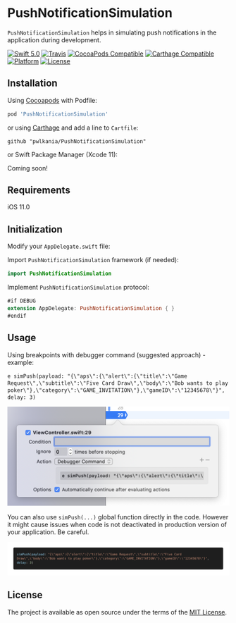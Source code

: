 # PushNotificationSimulation

`PushNotificationSimulation` helps in simulating push notifications in the application during development.

[![Swift 5.0](https://img.shields.io/badge/Swift-5.0-green.svg?style=flat)](https://swift.org/)
[![Travis](https://travis-ci.org/pwlkania/PushNotificationSimulation.svg?branch=master)](https://travis-ci.org/pwlkania/PushNotificationSimulation.svg?branch=master)
[![CocoaPods Compatible](https://img.shields.io/cocoapods/v/PushNotificationSimulation.svg)](https://cocoapods.org/pods/PushNotificationSimulation)
[![Carthage Compatible](https://img.shields.io/badge/Carthage-compatible-4BC51D.svg?style=flat)](https://github.com/Carthage/Carthage)
[![Platform](https://img.shields.io/cocoapods/p/PushNotificationSimulation.svg)](http://cocoadocs.org/docsets/PushNotificationSimulation)
[![License](https://img.shields.io/cocoapods/l/PushNotificationSimulation.svg)](https://github.com/PGSSoft/PushNotificationSimulation)

## Installation

Using [Cocoapods](https://cocoapods.org/) with Podfile:

```ruby
pod 'PushNotificationSimulation'
```

or using [Carthage](https://github.com/Carthage/Carthage) and add a line to `Cartfile`:

```
github "pwlkania/PushNotificationSimulation"
```

or Swift Package Manager (Xcode 11):

Coming soon!

## Requirements

iOS 11.0

## Initialization

Modify your `AppDelegate.swift` file:

Import `PushNotificationSimulation` framework (if needed):

```swift
import PushNotificationSimulation
```

Implement `PushNotificationSimulation` protocol:

```swift
#if DEBUG
extension AppDelegate: PushNotificationSimulation { }
#endif
```

## Usage

Using breakpoints with debugger command (suggested approach) - example:

```
e simPush(payload: "{\"aps\":{\"alert\":{\"title\":\"Game Request\",\"subtitle\":\"Five Card Draw\",\"body\":\"Bob wants to play poker\"},\"category\":\"GAME_INVITATION\"},\"gameID\":\"12345678\"}", delay: 3)
```

![Breakpoint.png](Breakpoint.png)

You can also use `simPush(...)` global function directly in the code. However it might cause issues when code is not deactivated in production version of your application. Be careful.

![Code.png](Code.png)

## License

The project is available as open source under the terms of the [MIT License](http://opensource.org/licenses/MIT).
